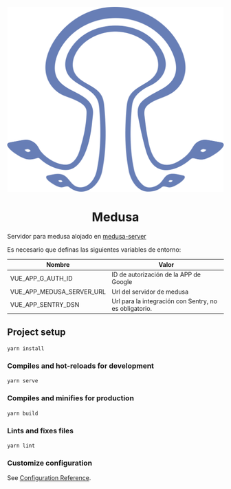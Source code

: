 <p align="center">
  <img src="/src/assets/img/LogoMedusa.svg" />
</p>

<h1 align="center">Medusa</h1>

Servidor para medusa alojado en [medusa-server](https://github.com/beybo/medusa-server)

Es necesario que definas las siguientes variables de entorno:

|Nombre|Valor|
|------|-----|
|VUE_APP_G_AUTH_ID|ID de autorización de la APP de Google|
|VUE_APP_MEDUSA_SERVER_URL|Url del servidor de medusa|
|VUE_APP_SENTRY_DSN|Url para la integración con Sentry, no es obligatorio.|

## Project setup

```
yarn install
```

### Compiles and hot-reloads for development

```
yarn serve
```

### Compiles and minifies for production

```
yarn build
```

### Lints and fixes files

```
yarn lint
```

### Customize configuration

See [Configuration Reference](https://cli.vuejs.org/config/).
